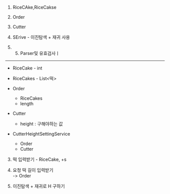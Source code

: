 1. RiceCAke,RiceCakse
2. Order
3. Cutter
4. SErive - 이진탐색 + 재귀 사용

3. 5. Parser및 유효검사ㅣ
---
- RiceCake - int
- RiceCakes - List<떡>

- Order
  - RiceCakes
  - length

- Cutter
  - height : 구해야하는 값


- CutterHeightSettingService
  - Order
  - Cutter



3. 떡 입력받기 - RiceCake, +s
2. 요청 떡 길이 입력받기   
-> Order

3. 이진탐색 + 재귀로 H 구하기



